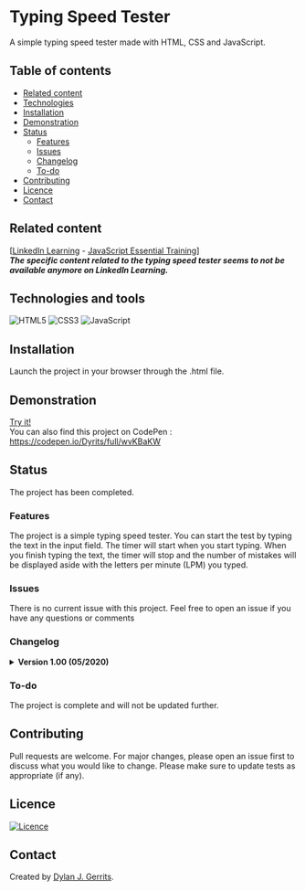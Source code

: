# Typing Speed Tester

A simple typing speed tester made with HTML, CSS and JavaScript.

## Table of contents
- [Related content](#related-content)
- [Technologies](#technologies-and-tools)
- [Installation](#installation)
- [Demonstration](#demonstration)
- [Status](#status)
    - [Features](#features)
    - [Issues](#issues)
    - [Changelog](#changelog)
    - [To-do](#to-do)
- [Contributing](#contributing)
- [Licence](#licence)
- [Contact](#contact)

## Related content
[[LinkedIn Learning](https://www.linkedin.com/learning/) - [JavaScript Essential Training](https://www.linkedin.com/learning/javascript-essential-training)]  
***The specific content related to the typing speed tester seems to not be available anymore on LinkedIn Learning.***

## Technologies and tools
![HTML5](https://img.shields.io/badge/html5-%23E34F26.svg?style=for-the-badge&logo=html5&logoColor=white)
![CSS3](https://img.shields.io/badge/css3-%231572B6.svg?style=for-the-badge&logo=css3&logoColor=white)
![JavaScript](https://img.shields.io/badge/javascript-%23323330.svg?style=for-the-badge&logo=javascript&logoColor=%23F7DF1E)

## Installation
Launch the project in your browser through the .html file.

## Demonstration
[Try it!](https://dyrits.github.io/TYPING-SPEED-TESTER/)  
You can also find this project on CodePen : https://codepen.io/Dyrits/full/wvKBaKW

## Status
The project has been completed.

### Features
The project is a simple typing speed tester. You can start the test by typing the text in the input field. The timer will start when you start typing. When you finish typing the text, the timer will stop and the number of mistakes will be displayed aside with the letters per minute (LPM) you typed.

### Issues
There is no current issue with this project. Feel free to open an issue if you have any questions or comments

### Changelog
<details markdown="block">
<summary><strong>Version 1.00 (05/2020)</strong></summary>

The first version of the project has been released.

</details>

### To-do
The project is complete and will not be updated further.

## Contributing
Pull requests are welcome. For major changes, please open an issue first to discuss what you would like to change.
Please make sure to update tests as appropriate (if any).

## Licence
[![Licence](https://img.shields.io/github/license/Ileriayo/markdown-badges?style=for-the-badge)](./LICENSE)

## Contact
Created by [Dylan J. Gerrits](https://github.com/Dyrits).
